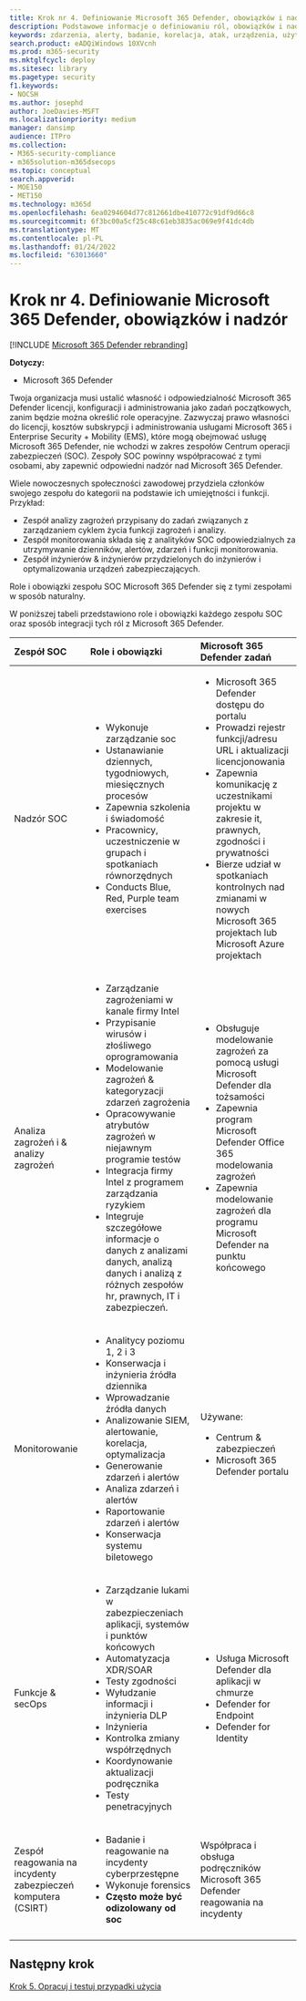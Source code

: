```yaml
---
title: Krok nr 4. Definiowanie Microsoft 365 Defender, obowiązków i nadzór
description: Podstawowe informacje o definiowaniu ról, obowiązków i nadzorowania podczas integrowania Microsoft 365 Defender z operacjami zabezpieczeń.
keywords: zdarzenia, alerty, badanie, korelacja, atak, urządzenia, użytkownicy, tożsamości, tożsamość, skrzynka pocztowa, poczta e-mail, 365, microsoft, Microsoft 365, reagowanie na incydenty, cyberataki, zabezpieczenia, operacje zabezpieczeń, soc
search.product: eADQiWindows 10XVcnh
ms.prod: m365-security
ms.mktglfcycl: deploy
ms.sitesec: library
ms.pagetype: security
f1.keywords:
- NOCSH
ms.author: josephd
author: JoeDavies-MSFT
ms.localizationpriority: medium
manager: dansimp
audience: ITPro
ms.collection:
- M365-security-compliance
- m365solution-m365dsecops
ms.topic: conceptual
search.appverid:
- MOE150
- MET150
ms.technology: m365d
ms.openlocfilehash: 6ea0294604d77c812661dbe410772c91df9d66c8
ms.sourcegitcommit: 6f3bc00a5cf25c48c61eb3835ac069e9f41dc4db
ms.translationtype: MT
ms.contentlocale: pl-PL
ms.lasthandoff: 01/24/2022
ms.locfileid: "63013660"
---
```

# <a name="step-4-define-microsoft-365-defender-roles-responsibilities-and-oversight"></a>Krok nr 4. Definiowanie Microsoft 365 Defender, obowiązków i nadzór

[!INCLUDE [Microsoft 365 Defender rebranding](../includes/microsoft-defender.md)]

**Dotyczy:**
- Microsoft 365 Defender

Twoja organizacja musi ustalić własność i odpowiedzialność Microsoft 365 Defender licencji, konfiguracji i administrowania jako zadań początkowych, zanim będzie można określić role operacyjne. Zazwyczaj prawo własności do licencji, kosztów subskrypcji i administrowania usługami Microsoft 365 i Enterprise Security + Mobility (EMS), które mogą obejmować usługę Microsoft 365 Defender, nie wchodzi w zakres zespołów Centrum operacji zabezpieczeń (SOC). Zespoły SOC powinny współpracować z tymi osobami, aby zapewnić odpowiedni nadzór nad Microsoft 365 Defender. 

Wiele nowoczesnych społeczności zawodowej przydziela członków swojego zespołu do kategorii na podstawie ich umiejętności i funkcji. Przykład:

- Zespół analizy zagrożeń przypisany do zadań związanych z zarządzaniem cyklem życia funkcji zagrożeń i analizy.
- Zespół monitorowania składa się z analityków SOC odpowiedzialnych za utrzymywanie dzienników, alertów, zdarzeń i funkcji monitorowania.
- Zespół inżynierów & inżynierów przydzielonych do inżynierów i optymalizowania urządzeń zabezpieczających.

Role i obowiązki zespołu SOC Microsoft 365 Defender się z tymi zespołami w sposób naturalny.

W poniższej tabeli przedstawiono role i obowiązki każdego zespołu SOC oraz sposób integracji tych ról z Microsoft 365 Defender.

| Zespół SOC | Role i obowiązki | Microsoft 365 Defender zadań  |
|:-------|:-----|:-------|
| Nadzór SOC | <ul><li>Wykonuje zarządzanie soc</li><li>Ustanawianie dziennych, tygodniowych, miesięcznych procesów</li><li>Zapewnia szkolenia i świadomość</li><li>Pracownicy, uczestniczenie w grupach i spotkaniach równorzędnych</li><li>Conducts Blue, Red, Purple team exercises</ul>  | <ul><li>Microsoft 365 Defender dostępu do portalu</li><li>Prowadzi rejestr funkcji/adresu URL i aktualizacji licencjonowania</li><li>Zapewnia komunikację z uczestnikami projektu w zakresie it, prawnych, zgodności i prywatności</li><li>Bierze udział w spotkaniach kontrolnych nad zmianami w nowych Microsoft 365 projektach lub Microsoft Azure projektach</ul> |
| Analiza zagrożeń i & analizy zagrożeń  | <ul><li>Zarządzanie zagrożeniami w kanale firmy Intel</li><li>Przypisanie wirusów i złośliwego oprogramowania</li><li>Modelowanie zagrożeń & kategoryzacji zdarzeń zagrożenia</li><li>Opracowywanie atrybutów zagrożeń w niejawnym programie testów </li><li>Integracja firmy Intel z programem zarządzania ryzykiem</li><li>Integruje szczegółowe informacje o danych z analizami danych, analizą danych i analizą z różnych zespołów hr, prawnych, IT i zabezpieczeń.<ul> | <ul><li>Obsługuje modelowanie zagrożeń za pomocą usługi Microsoft Defender dla tożsamości</li><li>Zapewnia program Microsoft Defender Office 365 modelowania zagrożeń</li><li>Zapewnia modelowanie zagrożeń dla programu Microsoft Defender na punktu końcowego</ul> |
| Monitorowanie | <ul><li>Analitycy poziomu 1, 2 i 3</li><li>Konserwacja i inżynieria źródła dziennika</li><li>Wprowadzanie źródła danych </li><li>Analizowanie SIEM, alertowanie, korelacja, optymalizacja</li><li>Generowanie zdarzeń i alertów</li><li>Analiza zdarzeń i alertów</li><li>Raportowanie zdarzeń i alertów</li><li>Konserwacja systemu biletowego</ul> | Używane: <ul><li>Centrum & zabezpieczeń</li><li>Microsoft 365 Defender portalu</ul> |
| Funkcje & secOps | <ul><li>Zarządzanie lukami w zabezpieczeniach aplikacji, systemów i punktów końcowych</li><li>Automatyzacja XDR/SOAR</li><li>Testy zgodności</li><li>Wyłudzanie informacji i inżynieria DLP</li><li>Inżynieria</li><li>Kontrolka zmiany współrzędnych</li><li>Koordynowanie aktualizacji podręcznika</li><li>Testy penetracyjnych<ul> | <ul><li>Usługa Microsoft Defender dla aplikacji w chmurze</li><li>Defender for Endpoint</li><li>Defender for Identity</ul> |
| Zespół reagowania na incydenty zabezpieczeń komputera (CSIRT) | <ul><li>Badanie i reagowanie na incydenty cyberprzestępne</li><li>Wykonuje forensics</li><li>**Często może być odizolowany od soc**</ul> | Współpraca i obsługa podręczników Microsoft 365 Defender reagowania na incydenty |
||||


## <a name="next-step"></a>Następny krok

[Krok 5. Opracuj i testuj przypadki użycia](integrate-microsoft-365-defender-secops-use-cases.md)
